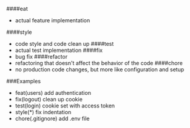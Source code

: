 ####eat 
- actual feature implementation

####style 
- code style and code clean up
####test 
- actual test implementation
####fix 
- bug fix
####refactor
 - refactoring that doesn't affect the behavior of the code
####chore
 - no production code changes, but more like configuration and setup

###Examples

- feat(users) add authentication
- fix(logout) clean up cookie
- test(login) cookie set with access token
- style(*) fix indentation
- chore(.gitignore) add .env file